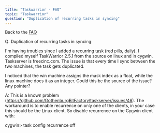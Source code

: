 ```yaml
---
title: "Taskwarrior - FAQ"
topic: "Taskwarrior"
question: "Duplication of recurring tasks in syncing"
---
```


Back to the [FAQ](/support/faq)

Q: Duplication of recurring tasks in syncing

I'm having troubles since I added a recurring task (red pills, daily). I compiled myself TaskWarrior 2.5.1 from the source on linux and in cygwin. Taskserver is freecinc.com. The issue is that every time I sync between the two machines, the task gets duplicated. 

I noticed that the win machine assigns the mask index as a float, while the linux machine does it as an integer. Could this be the source of the issue? Any pointer?

A: This is a known problem (https://github.com/GothenburgBitFactory/taskserver/issues/46).
The workaround is to enable recurrence on only one of the clients, in your case this should be the Linux client.
So disable recurrence on the Cygwin client with:

cygwin> task config recurrence off

